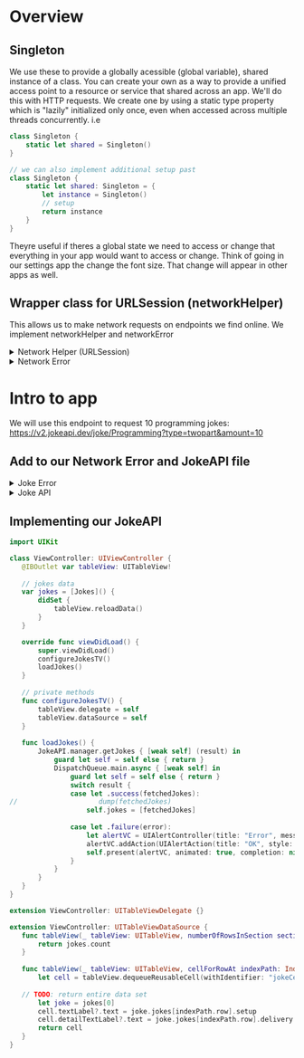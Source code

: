 # Overview
## Singleton
We use these to provide a globally acessible (global variable), shared instance of a class. You can create your own as a way to provide a unified access point to a resource or service that shared across an app. We'll do this with HTTP requests. We create one by using a static type property which is "lazily" initialized only once, even when accessed across multiple threads concurrently. i.e

```swift
class Singleton {
    static let shared = Singleton()
}

// we can also implement additional setup past
class Singleton {
    static let shared: Singleton = {
        let instance = Singleton()
        // setup
        return instance
    }
}
```

Theyre useful if theres a global state we need to access or change that everything in your app would want to access or change. Think of going in our settings app the change the font size. That change will appear in other apps as well. 

## Wrapper class for URLSession (networkHelper)
This allows us to make network requests on endpoints we find online. We implement networkHelper and networkError
<details>
  <summary>Network Helper (URLSession)</summary>
  
  ```swift
import Foundation

class NetworkHelper {
    
    // singleton
    static let manager = NetworkHelper()
    
    // This function takes in a string representing a URL as an argument
    // We also include a closure of type: (Result<Data, NetworkError>) -> Void
    // Result is a built in enum in swift which represents .success or .failure as an associated value
    // We'll take in the URL then call the completion handler passing in data or return a network error
    func getData(from urlString: String, completionHandler: @escaping (Result<Data, NetworkError>) -> Void) {
        guard let url = URL(string: urlString) else {
            completionHandler(.failure(.badURL))
            return
        }
        
        let dataTask = self.urlSession.dataTask(with: url) { (data, response, error) in
            if let error = error {
                completionHandler(.failure(.responseError(error)))
                return
            }
            
            guard let urlResponse = response as? HTTPURLResponse else {
                completionHandler(.failure(.noURLResponse))
                return
            }
            
            guard let data = data else {
                completionHandler(.failure(.noData))
                return
            }
            
            switch urlResponse.statusCode {
            case 200...299: break
            default:
                completionHandler(.failure(.badURLResponse(urlResponse.statusCode)))
                return
            }
            completionHandler(.success(data))
        }
        dataTask.resume()
    }
    
    // private properties
    
    // URLSession is a swift class that lets us create a connection to a URL. We use its dataTask(with:completionHandler:) method to open up a data task to a URL and specify what should happen when it completes the data task.
    // It takes in a closure of type (Data?, URLResponse?, Error?) -> Void)
    // Data represents the raw data we get back from the URL.
    // URL response is an HTTPURLResponse that gives back a status code of a request we made.
    // If anything goes wrong such as, internet is down, something wrong with the url, etc we will use completionHandler to pass an error message
    // If everything goes right, we will also use completionHandler to pass us the data we need. 
    
    private let urlSession = URLSession(configuration: .default)
    private init() {}
}
  ```
</details>
<details>
    <summary>Network Error</summary>
  
  ```swift
import Foundation

// An enum conforming to the Error protocol
// This is basically a list of things that could potentially go wrong
enum NetworkError: Error, CustomStringConvertible {
    case badURL
    case responseError(Error)
    case noURLResponse
    case noData
    case badURLResponse(Int)
    
    var description: String {
        switch self {
            case .badURL: return "Invalid URL"
            case let .responseError(error): return "Response Error: \(error)"
            case .noURLResponse: return "No URLResponse"
            case .noData: return "No data"
            case let .badURLResponse(statusCode): return "Bad status code: \(statusCode)"
        }
    }
}
  ```
</details>
  
# Intro to app
We will use this endpoint to request 10 programming jokes: https://v2.jokeapi.dev/joke/Programming?type=twopart&amount=10
## Add to our Network Error and JokeAPI file
<details>
  <summary>Joke Error</summary>
        
```swift
// helps catch errors in either our NetworkError enum, and jsonDecodingError(Error)
enum JokeError: Error, CustomStringConvertible {
    case networkError(NetworkError)
    case jsonDecodingError(Error)
    var description: String {
        switch self {
        case let .networkError(networkError):
            return "Network Error: \(networkError)"
            
        case let .jsonDecodingError(decodingError):
            return "Decoding Error: \(decodingError)"
        }
    }
}
```
</details>
    
<details>
    <summary>Joke API</summary>
    
```swift
import Foundation

class JokeAPI {
    static let manager = JokeAPI()
    
    func getJokes(completionHandler: @escaping (Result<Jokes, JokeError>) -> Void) {
        NetworkHelper.manager.getData(from: jokesEndpoint) { (result) in
            switch result {
            case let .success(data):
                do {
                    let jokes = try JSONDecoder().decode(Jokes.self, from: data)
                    completionHandler(.success(jokes))
                } catch {
                    completionHandler(.failure(.jsonDecodingError(error)))
                }
            case let .failure(NetworkError):
                completionHandler(.failure(.networkError(NetworkError)))
            }
        }
    }
    
    // private properties
    private let jokesEndpoint = "https://v2.jokeapi.dev/joke/Programming?type=twopart&amount=10"
    private init() {}
}
```
</details>

 ## Implementing our JokeAPI
 
 ```swift
 import UIKit

class ViewController: UIViewController {
    @IBOutlet var tableView: UITableView!
    
    // jokes data
    var jokes = [Jokes]() {
        didSet {
            tableView.reloadData()
        }
    }

    override func viewDidLoad() {
        super.viewDidLoad()
        configureJokesTV()
        loadJokes()
    }
    
    // private methods
    func configureJokesTV() {
        tableView.delegate = self
        tableView.dataSource = self
    }
    
    func loadJokes() {
        JokeAPI.manager.getJokes { [weak self] (result) in
            guard let self = self else { return }
            DispatchQueue.main.async { [weak self] in
                guard let self = self else { return }
                switch result {
                case let .success(fetchedJokes):
//                    dump(fetchedJokes)
                    self.jokes = [fetchedJokes]
                
                case let .failure(error):
                    let alertVC = UIAlertController(title: "Error", message: "Error fetching the jokes occured: \(error.description)", preferredStyle: .alert)
                    alertVC.addAction(UIAlertAction(title: "OK", style: .default, handler: nil))
                    self.present(alertVC, animated: true, completion: nil)
                }
            }
        }
    }
}

extension ViewController: UITableViewDelegate {}

extension ViewController: UITableViewDataSource {
    func tableView(_ tableView: UITableView, numberOfRowsInSection section: Int) -> Int {
        return jokes.count
    }
    
    func tableView(_ tableView: UITableView, cellForRowAt indexPath: IndexPath) -> UITableViewCell {
        let cell = tableView.dequeueReusableCell(withIdentifier: "jokeCell", for: indexPath)
    
    // TODO: return entire data set
        let joke = jokes[0]
        cell.textLabel?.text = joke.jokes[indexPath.row].setup
        cell.detailTextLabel?.text = joke.jokes[indexPath.row].delivery
        return cell
    }
}
```
 
